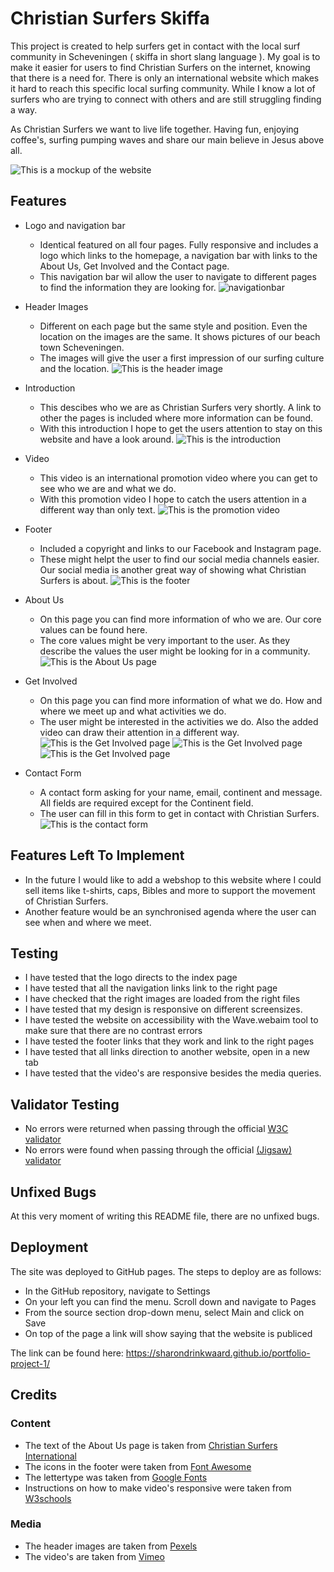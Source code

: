 # Christian Surfers Skiffa

This project is created to help surfers get in contact with the local surf community in Scheveningen ( skiffa in short slang language ).
My goal is to make it easier for users to find Christian Surfers on the internet, knowing that there is a need for. There is only an international website which makes it hard to reach this specific local surfing community. While I know a lot of surfers who are trying to connect with others and are still struggling finding a way. 

As Christian Surfers we want to live life together. Having fun, enjoying coffee's, surfing pumping waves and share our main believe in Jesus above all.  

![This is a mockup of the website](./docs/mockup.png)

## Features

* Logo and navigation bar
    - Identical featured on all four pages. Fully responsive and includes a logo which links to the homepage, a navigation bar with links to the About Us, Get Involved and the Contact page.
    - This navigation bar wil allow the user to navigate to different pages to find the information they are looking for.
![navigationbar](./docs/navigation-bar.png)


* Header Images
    - Different on each page but the same style and position. Even the location on the images are the same. It shows pictures of our beach town Scheveningen.
    - The images will give the user a first impression of our surfing culture and the location.
![This is the header image](./docs/header-image-index.png)
* Introduction
    - This descibes who we are as Christian Surfers very shortly. A link to other the pages is included where more information can be found. 
    - With this introduction I hope to get the users attention to stay on this website and have a look around.
![This is the introduction](./docs/introduction.png)
* Video
    - This video is an international promotion video where you can get to see who we are and what we do.
    - With this promotion video I hope to catch the users attention in a different way than only text.
![This is the promotion video](./docs/promotion-video.png)
* Footer
    - Included a copyright and links to our Facebook and Instagram page.
    - These might helpt the user to find our social media channels easier. Our social media is another great way of showing what Christian Surfers is about.
![This is the footer](./docs/footer.png)
* About Us 
    - On this page you can find more information of who we are. Our core values can be found here.
    - The core values might be very important to the user. As they describe the values the user might be looking for in a community.
![This is the About Us page](./docs/about-us.png)
* Get Involved
    - On this page you can find more information of what we do. How and where we meet up and what activities we do. 
    - The user might be interested in the activities we do. Also the added video can draw their attention in a different way. 
![This is the Get Involved page](./docs/get-involved1.png)
![This is the Get Involved page](./docs/get-involved2.png)
![This is the Get Involved page](./docs/get-involved3.png)
* Contact Form
    - A contact form asking for your name, email, continent and message. All fields are required except for the Continent field.
    - The user can fill in this form to get in contact with Christian Surfers. 
![This is the contact form](./docs/contact-form.png)

## Features Left To Implement
* In the future I would like to add a webshop to this website where I could sell items like t-shirts, caps, Bibles and more to support the movement of Christian Surfers. 
* Another feature would be an synchronised agenda where the user can see when and where we meet.

## Testing
- I have tested that the logo directs to the index page
- I have tested that all the navigation links link to the right page
- I have checked that the right images are loaded from the right files
- I have tested that my design is responsive on different screensizes. 
- I have tested the website on accessibility with the Wave.webaim tool to make sure that there are no contrast errors
- I have tested the footer links that they work and link to the right pages
- I have tested that all links direction to another website, open in a new tab
- I have tested that the video's are responsive besides the media queries.

## Validator Testing
- No errors were returned when passing through the official [W3C validator](https://validator.w3.org/)
- No errors were found when passing through the official [(Jigsaw) validator](https://jigsaw.w3.org/css-validator/)

## Unfixed Bugs
At this very moment of writing this README file, there are no unfixed bugs.

## Deployment
The site was deployed to GitHub pages. The steps to deploy are as follows:
- In the GitHub repository, navigate to Settings
- On your left you can find the menu. Scroll down and navigate to Pages
- From the source section drop-down menu, select Main and click on Save
- On top of the page a link will show saying that the website is publiced

The link can be found here: https://sharondrinkwaard.github.io/portfolio-project-1/

## Credits

### Content
- The text of the About Us page is taken from [Christian Surfers International](https://www.christiansurfers.net/)
- The icons in the footer were taken from [Font Awesome](https://fontawesome.com/)
- The lettertype was taken from [Google Fonts](https://fonts.google.com/)
- Instructions on how to make video's responsive were taken from [W3schools](https://www.w3schools.com/)
### Media
- The header images are taken from [Pexels](https://www.pexels.com/nl-nl/)
- The video's are taken from [Vimeo](https://vimeo.com/)
